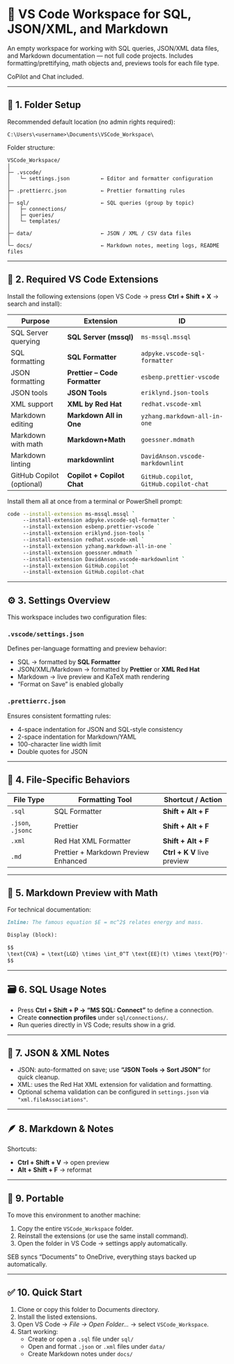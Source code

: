 # 🧰 VS Code Workspace for SQL, JSON/XML, and Markdown

An empty workspace for working  with SQL queries, JSON/XML data files, and Markdown documentation — not full code projects.  Includes formatting/prettifying, math objects and, previews tools for each file type.

CoPilot and Chat included.

---

## 📍 1. Folder Setup

Recommended default location (no admin rights required):

```
C:\Users\<username>\Documents\VSCode_Workspace\
```

Folder structure:

```
VSCode_Workspace/
│
├─ .vscode/
│   └─ settings.json          ← Editor and formatter configuration
│
├─ .prettierrc.json           ← Prettier formatting rules
│
├─ sql/                       ← SQL queries (group by topic)
│   ├─ connections/
│   ├─ queries/
│   └─ templates/
│
├─ data/                      ← JSON / XML / CSV data files
│
└─ docs/                      ← Markdown notes, meeting logs, README files
```

---

## 🧩 2. Required VS Code Extensions

Install the following extensions (open VS Code → press **Ctrl + Shift + X** → search and install):

| Purpose | Extension | ID |
|----------|------------|---|
| SQL Server querying | **SQL Server (mssql)** | `ms-mssql.mssql` |
| SQL formatting | **SQL Formatter** | `adpyke.vscode-sql-formatter` |
| JSON formatting | **Prettier – Code Formatter** | `esbenp.prettier-vscode` |
| JSON tools | **JSON Tools** | `eriklynd.json-tools` |
| XML support | **XML by Red Hat** | `redhat.vscode-xml` |
| Markdown editing | **Markdown All in One** | `yzhang.markdown-all-in-one` |
| Markdown with math | **Markdown+Math** | `goessner.mdmath` |
| Markdown linting | **markdownlint** | `DavidAnson.vscode-markdownlint` |
| GitHub Copilot (optional) | **Copilot + Copilot Chat** | `GitHub.copilot`, `GitHub.copilot-chat` |

Install them all at once from a terminal or PowerShell prompt:

```bash
code --install-extension ms-mssql.mssql `
     --install-extension adpyke.vscode-sql-formatter `
     --install-extension esbenp.prettier-vscode `
     --install-extension eriklynd.json-tools `
     --install-extension redhat.vscode-xml `
     --install-extension yzhang.markdown-all-in-one `
     --install-extension goessner.mdmath `
     --install-extension DavidAnson.vscode-markdownlint `
     --install-extension GitHub.copilot `
     --install-extension GitHub.copilot-chat
```

---

## ⚙️ 3. Settings Overview

This workspace includes two configuration files:

### `.vscode/settings.json`

Defines per-language formatting and preview behavior:

- SQL → formatted by **SQL Formatter**
- JSON/XML/Markdown → formatted by **Prettier** or **XML Red Hat**
- Markdown → live preview and KaTeX math rendering
- “Format on Save” is enabled globally

### `.prettierrc.json`

Ensures consistent formatting rules:

- 4-space indentation for JSON and SQL-style consistency
- 2-space indentation for Markdown/YAML
- 100-character line width limit
- Double quotes for JSON

---

## 🧮 4. File-Specific Behaviors

| File Type | Formatting Tool | Shortcut / Action |
|------------|------------------|------------------|
| `.sql` | SQL Formatter | **Shift + Alt + F** |
| `.json`, `.jsonc` | Prettier | **Shift + Alt + F** |
| `.xml` | Red Hat XML Formatter | **Shift + Alt + F** |
| `.md` | Prettier + Markdown Preview Enhanced | **Ctrl + K V** live preview |

---

## 🧠 5. Markdown Preview with Math

For technical documentation:

```markdown
Inline: The famous equation $E = mc^2$ relates energy and mass.

Display (block):

$$
\text{CVA} = \text{LGD} \times \int_0^T \text{EE}(t) \times \text{PD}'(t) \, dt
$$
```

---

## 🗃️ 6. SQL Usage Notes

- Press **Ctrl + Shift + P → “MS SQL: Connect”** to define a connection.
- Create **connection profiles** under `sql/connections/`.
- Run queries directly in VS Code; results show in a grid.

---

## 🧩 7. JSON & XML Notes

- JSON: auto-formatted on save; use **“JSON Tools → Sort JSON”** for quick cleanup.
- XML: uses the Red Hat XML extension for validation and formatting.
- Optional schema validation can be configured in `settings.json` via `"xml.fileAssociations"`.

---

## 🪶 8. Markdown & Notes

Shortcuts:

- **Ctrl + Shift + V** → open preview
- **Alt + Shift + F** → reformat

---

## 🔄 9. Portable

To move this environment to another machine:

1. Copy the entire `VSCode_Workspace` folder.
2. Reinstall the extensions (or use the same install command).
3. Open the folder in VS Code → settings apply automatically.

SEB syncs “Documents” to OneDrive, everything stays backed up automatically.

---

## ✅ 10. Quick Start

1. Clone or copy this folder to Documents directory.  
2. Install the listed extensions.  
3. Open VS Code → *File → Open Folder…* → select `VSCode_Workspace`.  
4. Start working:
   - Create or open a `.sql` file under `sql/`
   - Open and format `.json` or `.xml` files under `data/`
   - Create Markdown notes under `docs/`
